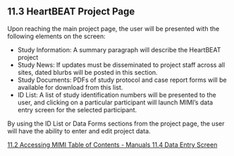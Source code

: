 ## 11.3 HeartBEAT Project Page

Upon reaching the main project page, the user will be presented with the following elements on the screen:

* Study Information: A summary paragraph will describe the HeartBEAT project
* Study News: If updates must be disseminated to project staff across all sites, dated blurbs will be posted in this section.
* Study Documents: PDFs of study protocol and case report forms will be available for download from this list.
* ID List: A list of study identification numbers will be presented to the user, and clicking on a particular participant will launch MIMI’s data entry screen for the selected participant.

By using the ID List or Data Forms sections from the project page, the user will have the ability to enter and edit project data.

<div class="center">
<div class="btn-group">
  <a href=":pages_path:/manuals/mimi-users-guide/11-02-accessing-mimi.md" class="btn btn-default">
    <span class="glyphicon glyphicon-chevron-left"></span>
    11.2 Accessing MIMI
  </a>

  <a href=":pages_path:/manuals/manual-toc.md" class="btn btn-default">
    <span class="glyphicon glyphicon-chevron-up"></span>
    Table of Contents - Manuals
  </a>

  <a href=":pages_path:/manuals/mimi-users-guide/11-04-data-entry-screen.md" class="btn btn-success">
    11.4 Data Entry Screen
    <span class="glyphicon glyphicon-chevron-right"></span>
  </a>
</div>
</div>
